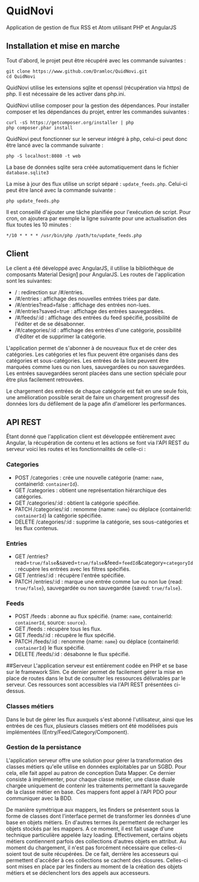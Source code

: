 # QuidNovi

Application de gestion de flux RSS et Atom utilisant PHP et AngularJS

## Installation et mise en marche
Tout d'abord, le projet peut être récupéré avec les commande suivantes :

    git clone https://www.github.com/Dramloc/QuidNovi.git
    cd QuidNovi

QuidNovi utilise les extensions sqlite et openssl (récupération via https) de php. Il est nécessaire de les activer dans php.ini.

QuidNovi utilise composer pour la gestion des dépendances. Pour installer composer et les dépendances du projet, entrer les commandes suivantes :
    
    curl -sS https://getcomposer.org/installer | php
    php composer.phar install
    
QuidNovi peut fonctionner sur le serveur intégré à php, celui-ci peut donc être lancé avec la commande suivante :
    
    php -S localhost:8080 -t web
    
La base de données sqlite sera créée automatiquement dans le fichier `database.sqlite3`
    
La mise à jour des flux utilise un script séparé : `update_feeds.php`. Celui-ci peut être lancé avec la commande suivante :

    php update_feeds.php
    
Il est conseillé d'ajouter une tâche planifiée pour l'exécution de script. Pour cron, on ajoutera par exemple la ligne suivante pour une actualisation des flux toutes les 10 minutes :

    */10 * * * * /usr/bin/php /path/to/update_feeds.php

## Client
Le client a été développé avec AngularJS, il utilise la bibliothèque de composants Material Design[1] pour AngularJS.
Les routes de l'application sont les suivantes:

* /                       : redirection sur /#/entries.
* /#/entries              : affichage des nouvelles entrées triées par date.
* /#/entries?read=false   : affichage des entrées non-lues.
* /#/entries?saved=true   : affichage des entrées sauvegardées.
* /#/feeds/:id            : affichage des entrées du feed spécifié, possibilité de l'éditer et de se désabonner.
* /#/categories/:id       : affichage des entrées d'une catégorie, possibilité d'éditer et de supprimer la catégorie.

L'application permet de s'abonner à de nouveaux flux et de créer des catégories. Les catégories et les flux peuvent être organisés dans des catégories et sous-catégories. Les entrées de la liste peuvent être marquées comme lues ou non lues, sauvegardées ou non sauvegardées. Les entrées sauvegardées seront placées dans une section spéciale pour être plus facilement retrouvées.

Le chargement des entrées de chaque catégorie est fait en une seule fois, une amélioration possible serait de faire un chargement progressif des données lors du défilement de la page afin d'améliorer les performances.

[1]: https://material.angularjs.org/#/      "Material Design"

## API REST
Étant donné que l'application client est développée entièrement avec Angular, la récupération de contenu et les actions se font via l'API REST du serveur voici les routes et les fonctionnalités de celle-ci :

### Categories
* POST   /categories     : crée une nouvelle catégorie {name: `name`, containerId: `containerId`}.
* GET    /categories     : obtient une représentation hiérarchique des catégories.
* GET    /categories/:id : obtient la catégorie spécifiée.
* PATCH  /categories/:id : renomme {name: `name`} ou déplace {containerId: `containerId`} la catégorie spécifiée.
* DELETE /categories/:id : supprime la catégorie, ses sous-catégories et les flux contenus.

### Entries
* GET    /entries?read=`true/false`&saved=`true/false`&feed=`feedId`&category=`categoryId` : récupère les entrées avec les filtres spécifiés.
* GET    /entries/:id    : récupère l'entrée spécifiée.
* PATCH  /entries/:id    : marque une entrée comme lue ou non lue {read: `true/false`}, sauvegardée ou non sauvegardée {saved: `true/false`}.

### Feeds
* POST   /feeds          : abonne au flux spécifié. {name: `name`, containerId: `containerId`, source: `source`}.
* GET    /feeds          : récupère tous les flux.
* GET    /feeds/:id      : récupère le flux spécifié.
* PATCH  /feeds/:id      : renomme {name: `name`} ou déplace {containerId: `containerId`} le flux spécifié.
* DELETE /feeds/:id      : désabonne le flux spécifié.

##Serveur
L'application serveur est entièrement codée en PHP et se base sur le framework Slim. Ce dernier permet de facilement gérer la mise en place de routes dans le but de consulter les ressources délivrables par le serveur. Ces ressources sont accessibles via l'API REST présentées ci-dessus.

### Classes métiers
Dans le but de gérer les flux auxquels s'est abonné l'utilisateur, ainsi que les entrées de ces flux, plusieurs classes métiers ont été modélisées puis implémentées (Entry/Feed/Category/Component).

### Gestion de la persistance
L'application serveur offre une solution pour gérer la transformation des classes métiers qu'elle utilise en données exploitables par un SGBD. Pour cela, elle fait appel au patron de conception Data Mapper. Ce dernier consiste à implémenter, pour chaque classe métier, une classe duale chargée uniquement de contenir les traitements permettant la sauvegarde de la classe métier en base. Ces mappers font appel à l'API PDO pour communiquer avec la BDD.

De manière symétrique aux mappers, les finders se présentent sous la forme de classes dont l'interface permet de transformer les données d'une base en objets métiers. En d'autres termes ils permettent de recharger les objets stockés par les mappers. A ce moment, il est fait usage d'une technique particulière appelée lazy loading. Effectivement, certains objets métiers contiennent parfois des collections d'autres objets en attribut. Au moment du chargement, il n'est pas forcément nécessaire que celles-ci soient tout de suite récupérées. De ce fait, derrière les accesseurs qui permettent d'accéder à ces collections se cachent des closures. Celles-ci sont mises en place par les finders au moment de la création des objets métiers et se déclenchent lors des appels aux accesseurs.
